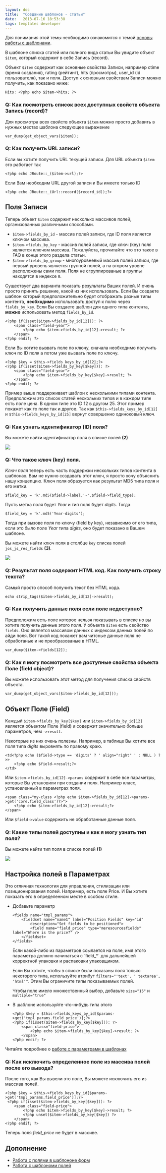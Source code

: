 ```yaml
---
layout: doc
title:  "Создание шаблонов - статьи"
date:   2013-07-16 18:53:38
tags: templates developer
---
```


<div class="alert">Для понимания этой темы необходимо ознакомится с темой <a href="/ru/cobalt/create-templates-general">основы работы с шаблонами</a>.</div>

В шаблоне списка статей или полного вида статьи Вы увидите объект `$item`, который содержит в себе Запись (record).

Объект `$item` содержит как основные свойства Записи, например ctime (время создания), rating (рейтинг), hits (просмотры), user_id (id пользователя), так и поля. Доступ к основным свойствам Записи можно получить, как показано ниже:

	Hits: <?php echo $item->hits; ?>
	
### Q: Как посмотреть список всех доступных свойств объекта Запись (record)?

Для просмотра всех свойств объекта `$item` можно просто добавить в нужных местах шаблона следующее выражение
	
	var_dump(get_object_vars($item));

### Q: Как получить URL записи?

Если вы хотите получить URL текущей записи. Для URL объекта `$item` это работает так

	<?php echo JRoute::_($item->url);?>

Если Вам необходим URL другой записи и Вы имеете только ID

	<?php echo JRoute::_(Url::record($record_id));?>

## Поля Записи

Теперь объект `$item` содержит несколько массивов полей, организованных различными способами.

- `$item->fields_by_id` - массив полей записи, где ID поля является ключом массива.
- `$item->fields_by_key` - массив полей записи, где ключ (key) поля является ключом массива. Пожалуйста, прочитайте что это такое в FAQ в конце этого раздела статьи.
- `$item->fields_by_group` - многоуровневый массив полей записи, где первый уровень является группой полей, а на втором уровне расположены сами поля. Поля не сгруппированые в группы находятся в индексе `0`.

Существует два варианта показать результаты Ваших полей. И очень просто принять решение, какой из них использовать. Если Вы создаете шаблон который предположительно будет отображать разные типы контента, **необходимо** использовать доступ к полю через `fields_by_key`. Если Вы создаете шаблон для одного типа контента, **можно** использовать метод `fields_by_id`.

	<?php if(isset($item->fields_by_id[12])): ?>
    	<span class="field-year">
        	<?php echo $item->fields_by_id[12]->result; ?>
	    </span>
	<?php endif; ?>

Если Вы хотите вызвать поле по ключу, сначала необходимо получить ключ по ID поля а потом уже вызвать поле по ключу.

	<?php $key = $this->fields_keys_by_id[12];?>
	<?php if(isset($item->fields_by_key[$key])): ?>
    	<span class="field-year">
        	<?php echo $item->fields_by_key[$key]->result; ?>
	    </span>
	<?php endif; ?>

Пример выше поддерживает шаблон с несколькими типами контента. Предположим это список статей нескольких типов и в каждом типе есть поле цена. В одном типе это ID 12 в другом 25. Этот пример покажет как то поле так и другое. Так как `$this->fields_keys_by_id[12]` и `$this->fields_keys_by_id[25]` вернут совершенно одиноковый ключ.

### Q: Как узнать идентификатор (ID) поля?

Вы можете найти идентификатор поля в списке полей **(2)**

![](/assets/img/screenshots/typeandid.png)

### Q: Что такое ключ (key) поля.

_Ключ поля_ теперь есть часть поддержки нескольких типов контента в шаблонах. Вам не нужно создавать этот ключ, я просто хочу объяснить нашу концепцию. Ключ поля образуется как результат MD5 типа поля и его метки.

	$field_key = 'k'.md5($field->label.'-'.$field->field_type);

Пусть метка поля будет _Year_ и тип поля будет _digits_. Тогда

	$field_key = 'k'.md5('Year-digits');

Тогда при вызове поля по ключу (field by key), независимо от его типа, если это было поле _Year_ типа _digits_, оно будет показано в Вашем шаблоне.

Вы можете найти ключ поля в столбце `key` списка полей `jos_js_res_fields` **(3)**.

![](/assets/img/screenshots/fieldkey.png)

### Q: Результат поля содержит HTML код. Как получить строку текста?

Самый просто способ получить текст без HTML кода.

	echo strip_tags($item->fields_by_id[12]->result);

### Q: Как получить данные поля если поле недоступно?

Предположим есть поле которое нельзя показывать в списке но вы хотите получить данные этого поля. У объекта `$item` есть свойство `fields`. Оно является массивом данных с индексом данных полей по айди поля. Вот такой код покажет вам читсные данные поля не обработаные и не преобразованые в HTML.
 
	var_dump($item->fields[12]);

### Q: Как я могу посмотреть все доступные свойства объекта Поле (field object)?

Вы можете использовать этот метод для получения списка свойств объекта.

	var_dump(get_object_vars($item->fields_by_id[12]));

## Объект Поле (Field)

Каждый `$item->fields_by_key[$key]` или `$item->fields_by_id[12]` является объектом Поле (field) и содержит значительно больше параметров, чем `->result`.

Некоторые из них очень полезны. Например, в таблице Вы хотите все поля типа _digits_ выровнять по правому краю.

	<td<?php echo ($field->type == 'digits' ? ' align="right" ' : NULL ) ?>>
    	<?php echo $field->result;?>
	</td>

Или `$item->fields_by_id[12]->params` содержит в себе все параметры, которые Вы установили при создании поля. Например класс, установленный в параметрах поля.

	<span class="my-class <?php echo $item->fields_by_id[12]->params->get('core.field_class')?>">
	    <?php echo $item->fields_by_id[12]->result;?>
	</span>

Или `$field->value` содержить не обработанные данные поля. 

### Q: Какие типы полей доступны и как я могу узнать тип поля?

Вы можете найти тип поля в списке полей **(1)**

![](/assets/img/screenshots/typeandid.png)

## Настройка полей в Параметрах

Это отличная технология для управления, стилизации или позиционирования полей.
Например, есть поле Price. И Вы хотите показать его в определенном месте в особом стиле.

- Добавьте параметр

      <fields name="tmpl_params">
          <fieldset name="name1" label="Position Fields" key="id"
              description="Set fields to be positioned">
              <field name="field_price" type="meresourcesfields" label="Where is the price?" />
          </fieldset>
      </fields>

  <div class="alert alert-info">Если какой-либо из параметров ссылается на поле, имя этого параметра должно начинаться с `field_*` для дальнейшей корректной упаковки и распаковки упаковщиком.</div>

  Если Вы хотите, чтобы в списке были показаны поля только некоторого типа, используйте атрибут `filters="'text', ' textarea', 'html'"`. Этим Вы ограничите типы показываемых полей.

  Чтобы поле имело множественный выбор, добавьте `size="15"` и `multiple="true"`

- В шаблоне используйте что-нибудь типа этого

      <?php $key = $this->fields_keys_by_id[$params->get('tmpl_params.field_price')];?>
      <?php if(isset($item->fields_by_key[$key])): ?>
          <span class="field-price">
              <?php echo $item->fields_by_key[$key]->result; ?>
          </span>
      <?php endif; ?>

Читайте подробнее о [работе с параметрами в шаблонах](/ru/cobalt/create-templates-params)

### Q: Как исключить определенное поле из массива полей после его вывода?

После того, как Вы вывели это поле, Вы можете исключить его из массива полей.

    <?php $key = $this->fields_keys_by_id[$params->get('tmpl_params.field_price')];?>
     <?php if(isset($item->fields_by_key[$key])): ?>
        <span class="field-price">
            <?php echo $item->fields_by_key[$key]->result; ?>
            <?php unset($item->fields_by_key[$key]) ?>
        </span>
    <?php endif; ?>

Теперь поля _field_price_ не будет в массиве.

## Дополнение

- [Работа с полями в шаблононе форм](/ru/cobalt/create-templates-forms)
- [Работа с шаблономи полей](/ru/cobalt/create-templates-fields)
